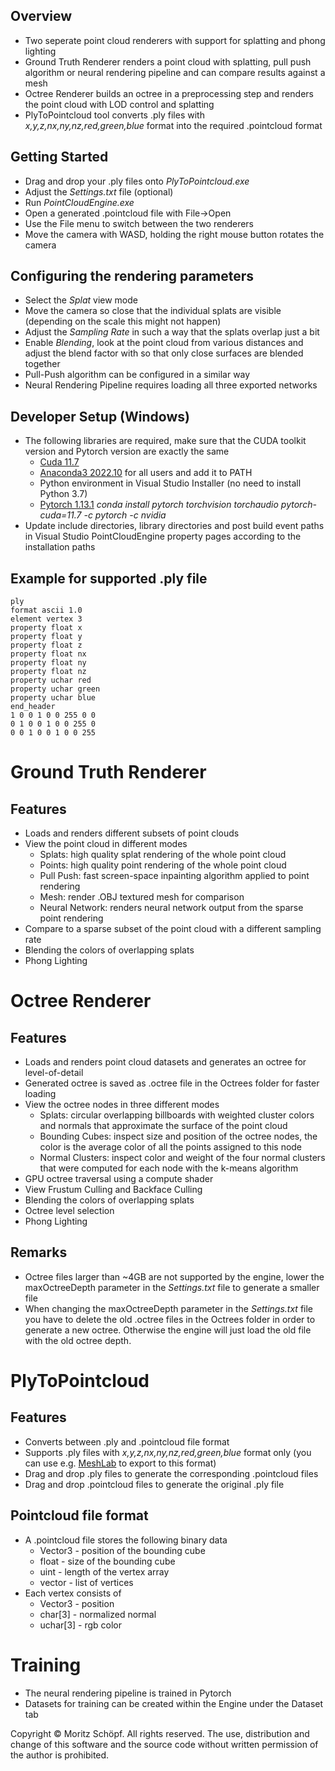 ## Overview
- Two seperate point cloud renderers with support for splatting and phong lighting
- Ground Truth Renderer renders a point cloud with splatting, pull push algorithm or neural rendering pipeline and can compare results against a mesh
- Octree Renderer builds an octree in a preprocessing step and renders the point cloud with LOD control and splatting
- PlyToPointcloud tool converts .ply files with _x,y,z,nx,ny,nz,red,green,blue_ format into the required .pointcloud format

## Getting Started
- Drag and drop your .ply files onto _PlyToPointcloud.exe_
- Adjust the _Settings.txt_ file (optional)
- Run _PointCloudEngine.exe_
- Open a generated .pointcloud file with File->Open
- Use the File menu to switch between the two renderers
- Move the camera with WASD, holding the right mouse button rotates the camera

## Configuring the rendering parameters
- Select the _Splat_ view mode
- Move the camera so close that the individual splats are visible (depending on the scale this might not happen)
- Adjust the _Sampling Rate_ in such a way that the splats overlap just a bit
- Enable _Blending_, look at the point cloud from various distances and adjust the blend factor with so that only close surfaces are blended together
- Pull-Push algorithm can be configured in a similar way
- Neural Rendering Pipeline requires loading all three exported networks

## Developer Setup (Windows)
- The following libraries are required, make sure that the CUDA toolkit version and Pytorch version are exactly the same
  - [Cuda 11.7](https://developer.nvidia.com/cuda-11-7-0-download-archive?target_os=Windows&target_arch=x86_64&target_version=11&target_type=exe_local)
  - [Anaconda3 2022.10](https://www.anaconda.com/products/distribution#Downloads) for all users and add it to PATH
  - Python environment in Visual Studio Installer (no need to install Python 3.7)
  - [Pytorch 1.13.1](https://pytorch.org/get-started/locally/) _conda install pytorch torchvision torchaudio pytorch-cuda=11.7 -c pytorch -c nvidia_
- Update include directories, library directories and post build event paths in Visual Studio PointCloudEngine property pages according to the installation paths

## Example for supported .ply file
```
ply
format ascii 1.0
element vertex 3
property float x
property float y
property float z
property float nx
property float ny
property float nz
property uchar red
property uchar green
property uchar blue
end_header
1 0 0 1 0 0 255 0 0
0 1 0 0 1 0 0 255 0
0 0 1 0 0 1 0 0 255
```

# Ground Truth Renderer
## Features
- Loads and renders different subsets of point clouds
- View the point cloud in different modes
  - Splats: high quality splat rendering of the whole point cloud
  - Points: high quality point rendering of the whole point cloud
  - Pull Push: fast screen-space inpainting algorithm applied to point rendering
  - Mesh: render .OBJ textured mesh for comparison
  - Neural Network: renders neural network output from the sparse point rendering
- Compare to a sparse subset of the point cloud with a different sampling rate
- Blending the colors of overlapping splats
- Phong Lighting

# Octree Renderer
## Features
- Loads and renders point cloud datasets and generates an octree for level-of-detail
- Generated octree is saved as .octree file in the Octrees folder for faster loading
- View the octree nodes in three different modes
  - Splats: circular overlapping billboards with weighted cluster colors and normals that approximate the surface of the point cloud
  - Bounding Cubes: inspect size and position of the octree nodes, the color is the average color of all the points assigned to this node
  - Normal Clusters: inspect color and weight of the four normal clusters that were computed for each node with the k-means algorithm
- GPU octree traversal using a compute shader
- View Frustum Culling and Backface Culling
- Blending the colors of overlapping splats
- Octree level selection
- Phong Lighting

## Remarks
- Octree files larger than ~4GB are not supported by the engine, lower the maxOctreeDepth parameter in the _Settings.txt_ file to generate a smaller file
- When changing the maxOctreeDepth parameter in the _Settings.txt_ file you have to delete the old .octree files in the Octrees folder in order to generate a new octree. Otherwise the engine will just load the old file with the old octree depth.

# PlyToPointcloud
## Features
- Converts between .ply and .pointcloud file format
- Supports .ply files with _x,y,z,nx,ny,nz,red,green,blue_ format only (you can use e.g. [MeshLab](http://www.meshlab.net/) to export to this format)
- Drag and drop .ply files to generate the corresponding .pointcloud files
- Drag and drop .pointcloud files to generate the original .ply file

## Pointcloud file format
- A .pointcloud file stores the following binary data
  - Vector3 - position of the bounding cube
  - float - size of the bounding cube
  - uint - length of the vertex array
  - vector - list of vertices
- Each vertex consists of
  - Vector3 - position
  - char[3] - normalized normal
  - uchar[3] - rgb color

# Training
- The neural rendering pipeline is trained in Pytorch
- Datasets for training can be created within the Engine under the Dataset tab

Copyright © Moritz Schöpf. All rights reserved. The use, distribution and change of this software and the source code without written permission of the author is prohibited.
